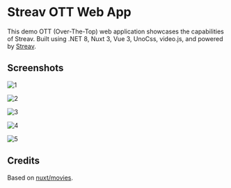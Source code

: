 # Streav OTT Web App

This demo OTT (Over-The-Top) web application showcases the capabilities of Streav.
Built using .NET 8, Nuxt 3, Vue 3, UnoCss, video.js, and powered by [Streav](https://streav.com).

## Screenshots
![1](https://github.com/streav/ott-web-app/assets/37005069/f9533c9c-dfa4-4983-ace2-f289ff5c2c3d)

![2](https://github.com/streav/ott-web-app/assets/37005069/15347d59-4b06-4629-ab3a-4ffc2628099f)

![3](https://github.com/streav/ott-web-app/assets/37005069/c2c6f417-8a45-4082-a0d2-a775061116ab)

![4](https://github.com/streav/ott-web-app/assets/37005069/687d2cd5-0881-47c3-8283-a6bca88b5ebb)

![5](https://github.com/streav/ott-web-app/assets/37005069/c9169576-3314-4bbe-b101-f4ce39d31abd)

## Credits

Based on [nuxt/movies](https://github.com/nuxt/movies).
